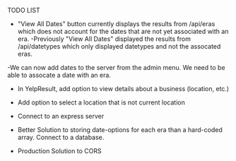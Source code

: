 TODO LIST

- "View All Dates" button currently displays the results from /api/eras which does not account for the dates that are not yet associated with an era.
  -Previously "View All Dates" displayed the results from /api/datetypes which only displayed datetypes and not the assocated eras.

-We can now add dates to the server from the admin menu. We need to be able to assocate a date with an era.

- In YelpResult, add option to view details about a business (location, etc.)

- Add option to select a location that is not current location

- Connect to an express server

- Better Solution to storing date-options for each era than a hard-coded array. Connect to a database.

- Production Solution to CORS
